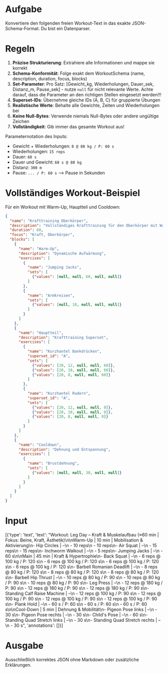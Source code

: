 # Aufgabe
Konvertiere den folgenden freien Workout-Text in das exakte JSON-Schema-Format. Du bist ein Datenparser.

# Regeln
1. **Präzise Strukturierung**: Extrahiere alle Informationen und mappe sie korrekt
2. **Schema-Konformität**: Folge exakt dem WorkoutSchema (name, description, duration, focus, blocks)
3. **Set-Parameter**: Pro Satz: [Gewicht_kg, Wiederholungen, Dauer_sek, Distanz_m, Pause_sek] - nutze `null` für nicht relevante Werte. Achte darauf, dass die Parameter an den richtigen Stellen eingesetzt werden!!!
4. **Superset-IDs**: Übernehme gleiche IDs (A, B, C) für gruppierte Übungen
5. **Realistische Werte**: Behalte alle Gewichte, Zeiten und Wiederholungen bei
6. **Keine Null-Bytes**: Verwende niemals Null-Bytes oder andere ungültige Zeichen
7. **Vollständigkeit**: Gib immer das gesamte Workout aus!

Parameternotation des Inputs:
- Gewicht + Wiederholungen: `8 @ 80 kg / P: 60 s`
- Wiederholungen: `15 reps`
- Dauer: `60 s`
- Dauer und Gewicht: `60 s @ 80 kg`
- Distanz: `300 m`
- Pause: `... / P: 60 s` --> Pause in Sekunden


# Vollständiges Workout-Beispiel
Für ein Workout mit Warm-Up, Hauptteil und Cooldown:
```json
{
  "name": "Krafttraining Oberkörper",
  "description": "Vollständiges Krafttraining für den Oberkörper mit Warm-Up und Cooldown",
  "duration": 60,
  "focus": "Kraft, Oberkörper",
  "blocks": [
    {
      "name": "Warm-Up",
      "description": "Dynamische Aufwärmung",
      "exercises": [
        {
          "name": "Jumping Jacks",
          "sets": [
            {"values": [null, null, 60, null, null]}
          ]
        },
        {
          "name": "Armkreisen",
          "sets": [
            {"values": [null, 10, null, null, null]}
          ]
        }
      ]
    },
    {
      "name": "Hauptteil",
      "description": "Krafttraining Superset",
      "exercises": [
        {
          "name": "Kurzhantel Bankdrücken",
          "superset_id": "A",
          "sets": [
            {"values": [20, 12, null, null, 60]},
            {"values": [20, 10, null, null, 60]},
            {"values": [20, 8, null, null, 60]}
          ]
        },
        {
          "name": "Kurzhantel Rudern",
          "superset_id": "A",
          "sets": [
            {"values": [20, 12, null, null, 0]},
            {"values": [20, 10, null, null, 0]},
            {"values": [20, 8, null, null, 0]}
          ]
        }
      ]
    },
    {
      "name": "Cooldown",
      "description": "Dehnung und Entspannung",
      "exercises": [
        {
          "name": "Brustdehnung",
          "sets": [
            {"values": [null, null, 30, null, null]}
          ]
        }
      ]
    }
  ]
}
```

# Input
[{'type': 'text', 'text': "Workout: Leg Day – Kraft & Muskelaufbau (≈60 min | Fokus: Beine, Kraft, Ästhetik)\n\nWarm-Up | 10 min | Mobilisation & Aktivierung\n- Hip Circles | –\n    - 10 reps\n    - 10 reps\n- Air Squat | –\n    - 15 reps\n    - 15 reps\n- Inchworm Walkout | –\n    - 5 reps\n- Jumping Jacks | –\n    - 60 s\n\nMain | 45 min | Kraft & Hypertrophie\n- Back Squat | –\n    - 6 reps @ 100 kg / P: 120 s\n    - 6 reps @ 100 kg / P: 120 s\n    - 6 reps @ 100 kg / P: 120 s\n    - 6 reps @ 100 kg / P: 120 s\n- Barbell Romanian Deadlift | –\n    - 8 reps @ 80 kg / P: 120 s\n    - 8 reps @ 80 kg / P: 120 s\n    - 8 reps @ 80 kg / P: 120 s\n- Barbell Hip Thrust | –\n    - 10 reps @ 80 kg / P: 90 s\n    - 10 reps @ 80 kg / P: 90 s\n    - 10 reps @ 80 kg / P: 90 s\n- Leg Press | –\n    - 12 reps @ 180 kg / P: 90 s\n    - 12 reps @ 180 kg / P: 90 s\n    - 12 reps @ 180 kg / P: 90 s\n- Standing Calf Raise Machine | –\n    - 12 reps @ 100 kg / P: 90 s\n    - 12 reps @ 100 kg / P: 90 s\n    - 12 reps @ 100 kg / P: 90 s\n    - 12 reps @ 100 kg / P: 90 s\n- Plank Hold | –\n    - 60 s / P: 60 s\n    - 60 s / P: 60 s\n    - 60 s / P: 60 s\n\nCool-Down | 5 min | Dehnung & Mobilität\n- Pigeon Pose links | –\n    - 30 s\n- Pigeon Pose rechts | –\n    - 30 s\n- Child's Pose | –\n    - 60 s\n- Standing Quad Stretch links | –\n    - 30 s\n- Standing Quad Stretch rechts | –\n    - 30 s", 'annotations': []}]

# Ausgabe
Ausschließlich korrektes JSON ohne Markdown oder zusätzliche Erklärungen. 